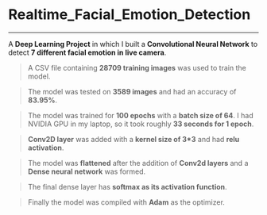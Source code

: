 # Realtime_Facial_Emotion_Detection
_____
 
A **Deep Learning Project** in which I built a **Convolutional Neural Network** to detect **7 different facial emotion in live camera**.

>A CSV file containing **28709 training images** was used to train the model.

>The model was tested on **3589 images** and had an accuracy of **83.95%**.

>The model was trained for **100 epochs** with a **batch size of 64**.
I had NVIDIA GPU in my laptop, so it took roughly **33 seconds for 1 epoch**.

>**Conv2D layer** was added with a **kernel size of 3*3**  and had **relu activation**.

>The model was **flattened** after the addition of **Conv2d layers** and a **Dense neural network** was formed.

>The final dense layer has **softmax as its activation function**.

>Finally the model was compiled with **Adam** as the optimizer.
